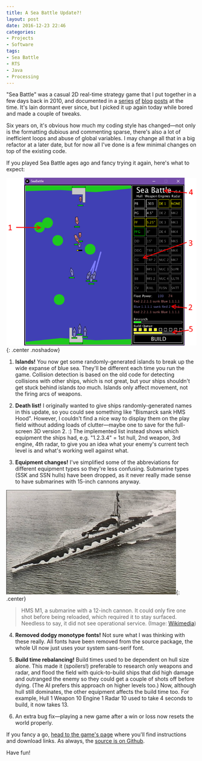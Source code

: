 ```yaml
---
title: A Sea Battle Update?!
layout: post
date: 2016-12-23 22:46
categories:
- Projects
- Software
tags:
- Sea Battle
- RTS
- Java
- Processing
---
```


"Sea Battle" was a casual 2D real-time strategy game that I put together in a few days back in 2010, and documented in a [series](/blog/game-idea-spam-time/) [of](/blog/sea-battle-now-with-more-processing) [blog](/blog/sea-battle-thats-what-guns-are-for) [posts](/blog/sea-battle-here-comes-the-science-bit/) at the time. It's lain dormant ever since, but I picked it up again today while bored and made a couple of tweaks.

Six years on, it's obvious how much my coding style has changed&mdash;not only is the formatting dubious and commenting sparse, there's also a lot of inefficient loops and abuse of global variables. I may change all that in a big refactor at a later date, but for now all I've done is a few minimal changes on top of the existing code.

If you played Sea Battle ages ago and fancy trying it again, here's what to expect:

![Annotated screenshot showing what's new](/blog/2016/seabattlechanges.png){: .center .noshadow}

1) **Islands!** You now get some randomly-generated islands to break up the wide expanse of blue sea. They'll be different each time you run the game. Collision detection is based on the old code for detecting collisions with other ships, which is not great, but your ships shouldn't get stuck behind islands *too* much. Islands only affect movement, not the firing arcs of weapons.

2) **Death list!** I originally wanted to give ships randomly-generated names in this update, so you could see something like "Bismarck sank HMS Hood". However, I couldn't find a nice way to display them on the play field without adding loads of clutter&mdash;maybe one to save for the full-screen 3D version 2. :) The implemented list instead shows which equipment the ships had, e.g. "1.2.3.4" = 1st hull, 2nd weapon, 3rd engine, 4th radar, to give you an idea what your enemy's current tech level is and what's working well against what.

3) **Equipment changes!** I've simplified some of the abbreviations for different equipment types so they're less confusing. Submarine types (SSK and SSN hulls) have been dropped, as it never really made sense to have submarines with 15-inch cannons anyway.

![HMS M1](/blog/2016/hmsm1.jpg){: .center}

> HMS M1, a submarine with a 12-inch cannon. It could only fire one shot before being reloaded, which required it to stay surfaced. Needless to say, it did not see operational service. (Image: [Wikimedia](https://en.wikipedia.org/wiki/HMS_M1#/media/File:HMS_M1_from_air_port_bow.jpg))

4) **Removed dodgy monotype fonts!** Not sure what I was thinking with these really. All fonts have been removed from the source package, the whole UI now just uses your system sans-serif font.

5) **Build time rebalancing!** Build times used to be dependent on hull size alone. This made it (spoilers!) preferable to research only weapons and radar, and flood the field with quick-to-build ships that did high damage and outranged the enemy so they could get a couple of shots off before dying. (The AI prefers this approach on higher levels too.) Now, although hull still dominates, the other equipment affects the build time too. For example, Hull 1 Weapon 10 Engine 1 Radar 10 used to take 4 seconds to build, it now takes 13.

6) An extra bug fix&mdash;playing a new game after a win or loss now resets the world properly.

If you fancy a go, [head to the game's page](https://ianrenton.github.io/SeaBattle/) where you'll find instructions and download links. As always, the [source is on Github](https://github.com/ianrenton/SeaBattle/).

Have fun!
